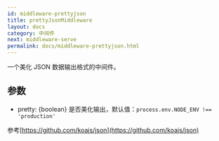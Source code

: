 ```yaml
---
id: middleware-prettyjson
title: prettyJsonMiddleware
layout: docs
category: 中间件
next: middleware-serve
permalink: docs/middleware-prettyjson.html
---
```


一个美化 JSON 数据输出格式的中间件。

## 参数

- pretty: {boolean} 是否美化输出，默认值：`process.env.NODE_ENV !== 'production'`


参考[https://github.com/koajs/json](https://github.com/koajs/json)
